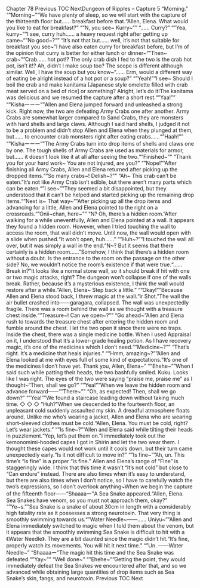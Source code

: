 Chapter 78 Previous TOC NextDungeon of Ripples – Capture 5 “Morning.” “”Morning~””We have plenty of sleep, so we will start with the capture of the thirteenth floor but…… breakfast before that.“Allen, Elena. What would you like to eat for breakfast?” “”N, you see~ Kurry~”” “…… Curry?” “”Yea, kurry~””I see, curry huh…… a heavy request right after getting up came~“”No good~?”” “It’s not that but…… well, it’s not that suitable for breakfast you see~”I have also eaten curry for breakfast before, but I’m of the opinion that curry is better for either lunch or dinner~“”Then~ crab~””Crab…… hot pot!? The only crab dish I fed to the two is the crab hot pot, isn’t it!? Ah, didn’t I make soup too? The scope is different although similar. Well, I have the soup but you know~“…… Erm, would a different way of eating be alright instead of a hot pot or a soup?” “”Yeah!””I see~ Should I boil the crab and make kanitama [Japanese style omelette filled with crab meat served on a bed of rice] or something? Alright, let’s do it!The kanitama was delicious and we resumed the capture after a short rest.“”Yaa!”” “”Kishaーーー””Allen and Elena jumped forward and unleashed a strong kick. Right now, the two are defeating Army Crabs one after another. Army Crabs are somewhat larger compared to Sand Crabs, they are monsters with hard shells and large claws. Although I said hard shells, I judged it not to be a problem and didn’t stop Allen and Elena when they plunged at them, but…… to encounter crab monsters right after eating crabs……“”Haah!”” “”Kishaーーー””The Army Crabs turn into drop items of shells and claws one by one. The tough shells of Army Crabs are used as materials for armor, but…… it doesn’t look like it at all after seeing the two.“”Finished~”” “Thank you for your hard work~ You are not injured, are you?” “”Nope!””After finishing all Army Crabs, Allen and Elena returned after picking up the dropped items.“”So many crabs~! Delish~?”” “Ah~ This crab can’t be eaten.”It’s not like Army Crab isn’t edible, but there aren’t many parts which can be eaten.“”I see~””They seemed a bit disappointed, but they understood that it can’t be helped and started picking up the remaining drop items.“”Next is~ That way~””After picking up all the drop items and advancing for a little, Allen and Elena pointed to the right on a crossroads.“”Onii~chan, here~”” “N? Oh, there’s a hidden room.”After walking for a while uneventfully, Allen and Elena pointed at a wall. It appears they found a hidden room. However, when I tried touching the wall to access the room, that wall didn’t move. Until now, the wall would open with a slide when pushed.“It won’t open, huh……” “”Huh~?””I touched the wall all over, but it was simply a wall in the end.“N~? But it seems that there certainly is a hidden room……”Somehow, I think that there’s a hidden room without a doubt. Is the entrance to the room on the passage on the other side? No, we wouldn’t notice the room’s existence if that were true.“…… Break in?”It looks like a normal stone wall, so it should break if hit with one or two magic attacks, right? The dungeon won’t collapse if one of the walls break. Rather, because it’s a mysterious existence, I think the wall would restore after a while.“Allen, Elena~ Step back a little.” “”Okay!””Because Allen and Elena stood back, I threw magic at the wall.“ir Shot.”The wall the air bullet crashed into――garagara, collapsed. The wall was unexpectedly fragile. There was a room behind the wall as we thought with a treasure chest inside.“”Treasure~! Can we open~?”” “Go ahead~”Allen and Elena rush to towards the treasure chest after entering the hidden room and fumble around the chest. I let the two open it since there were no traps. Inside the chest, there was a single medicine bottle. When I used Appraisal on it, I understood that it’s a lower-grade healing potion. As I have recovery magic, it’s one of the medicines which I don’t need.“”Medicine~?”” “That’s right. It’s a medicine that heals injuries.” “”Hmm, amazing~?””Allen and Elena looked at me with eyes full of some kind of expectations.“It’s one of the medicines I don’t have yet. Thank you, Allen, Elena~” “”Ehehe~””When I said such while patting their heads, the two bashfully smiled. Kuku. Looks like I was right. The eyes of the two were saying “praise me, praise me” as I thought~“Then, shall we go?” “”Yea!””When we leave the hidden room and advance forward――“”There~”” “Oh, as expected! Then, shall we go down?” “”Yea!””We found a staircase leading down without taking much time. ◇ ◇ ◇ “Huh?”When we descended to the fourteenth floor, an unpleasant cold suddenly assaulted my skin. A dreadful atmosphere floats around. Unlike me who’s wearing a jacket, Allen and Elena who are wearing short-sleeved clothes must be cold.“Allen, Elena. You must be cold, right? Let’s wear jackets.” “”Is fine~?””Allen and Elena said while tilting their heads in puzzlement.“Yep, let’s put them on.”I immediately took out the kemonomimi-hooded capes I got in Shirin and let the two wear them. I thought these capes would not work until it cools down, but their turn came unexpectedly early.“Is it not difficult to move in?” “”Is fine~””Ah, un. This time’s “is fine” is a proper “is fine.” Allen and Elena’s range of “Fine” is staggeringly wide. I think that this time it wasn’t “It’s not cold” but close to “Can endure” instead. There are also times when it’s easy to understand, but there are also times when I don’t notice, so I have to carefully watch the two’s expressions, so I don’t overlook anything~When we begin the capture of the fifteenth floor――“Shaaaaー”A Sea Snake appeared.“Allen, Elena. Sea Snakes have venom, so you must not approach them, okay?” “”Ye~s.””Sea Snake is a snake of about 30cm in length with a considerably high fatality rate as it possesses a strong neurotoxin. That very thing is smoothly swimming towards us.“”Water Needle~――…… Uniyu~””Allen and Elena immediately switched to magic when I told them about the venom, but it appears that the smoothly swimming Sea Snake is difficult to hit with a《Water Needle》. They are a bit daunted since the magic didn’t hit.“It’s fine, properly watch its movements. You will hit it next time.” “”Un. ――Water Needle~” “Shaaaaー”The magic hit this time and the Sea Snake was defeated.“”Yay~”” “Well done~” “”Ehehe~””Getting the point, they would immediately defeat the Sea Snakes we encountered after that, and so we advanced while obtaining large quantities of drop items such as Sea Snake’s skin, fangs, and neurotoxin. Previous TOC Next